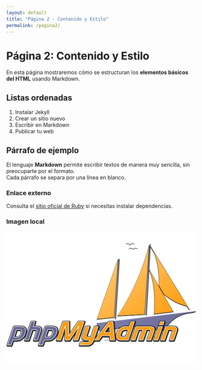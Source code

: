 ```yaml
---
layout: default
title: "Página 2 - Contenido y Estilo"
permalink: /pagina2/
---
```


# Página 2: Contenido y Estilo

En esta página mostraremos cómo se estructuran los **elementos básicos del HTML** usando Markdown.

## Listas ordenadas

1. Instalar Jekyll
2. Crear un sitio nuevo
3. Escribir en Markdown
4. Publicar tu web

## Párrafo de ejemplo

El lenguaje **Markdown** permite escribir textos de manera muy sencilla, sin preocuparte por el formato.  
Cada párrafo se separa por una línea en blanco.

### Enlace externo

Consulta el [sitio oficial de Ruby](https://www.ruby-lang.org/es/) si necesitas instalar dependencias.

### Imagen local

![Imagen local de ejemplo](/assets/img/ejemplo.jpg)
